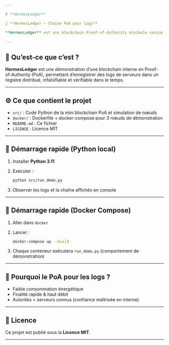 ```yaml
---

# **HermesLedger**

🌿 **HermesLedger — Chaîne PoA pour Logs**

**HermesLedger** est une blockchain Proof-of-Authority minimale conçue pour stocker immuablement les journaux (logs) ou traces d’audit de serveurs.

---
```


## 🎯 **Qu’est-ce que c’est ?**

**HermesLedger** est une démonstration d’une blockchain interne en Proof-of-Authority (PoA), permettant d’enregistrer des logs de serveurs dans un registre distribué, infalsifiable et vérifiable dans le temps.

---

## ⚙️ **Ce que contient le projet**

* `src/` : Code Python de la mini blockchain PoA et simulation de nœuds
* `docker/` : Dockerfile + docker-compose pour 3 nœuds de démonstration
* `README.md` : Ce fichier
* `LICENSE` : Licence MIT

---

## 🚀 **Démarrage rapide (Python local)**

1. Installer **Python 3.11**
2. Exécuter :

   ```bash
   python src/run_demo.py
   ```
3. Observer les logs et la chaîne affichés en console

---

## 🐳 **Démarrage rapide (Docker Compose)**

1. Aller dans `docker`
2. Lancer :

   ```bash
   docker-compose up --build
   ```
3. Chaque conteneur exécutera `run_demo.py` (comportement de démonstration)

---

## 🧭 **Pourquoi le PoA pour les logs ?**

* Faible consommation énergétique
* Finalité rapide & haut débit
* Autorités = serveurs connus (confiance maîtrisée en interne)

---

## 📝 **Licence**

Ce projet est publié sous la **Licence MIT**.

---
